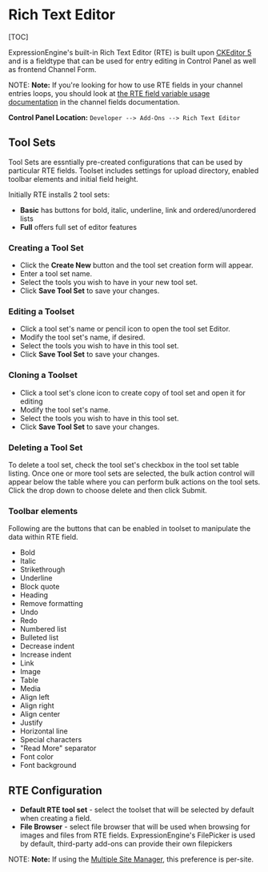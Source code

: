 <!--
    This source file is part of the open source project
    ExpressionEngine User Guide (https://github.com/ExpressionEngine/ExpressionEngine-User-Guide)

    @link      https://expressionengine.com/
    @copyright Copyright (c) 2003-2020, Packet Tide, LLC (https://packettide.com)
    @license   https://expressionengine.com/license Licensed under Apache License, Version 2.0
-->

# Rich Text Editor

[TOC]

ExpressionEngine's built-in Rich Text Editor (RTE) is built upon [CKEditor 5](https://ckeditor.com/ckeditor-5/) and is a fieldtype that can be used for entry editing in Control Panel as well as frontend Channel Form.

NOTE: **Note:** If you're looking for how to use RTE fields in your channel entries loops, you should look at [the RTE field variable usage documentation](fieldtypes/rte.md) in the channel fields documentation.

**Control Panel Location:** `Developer --> Add-Ons --> Rich Text Editor`

## Tool Sets

Tool Sets are essntially pre-created configurations that can be used by particular RTE fields. Toolset includes settings for upload directory, enabled toolbar elements and initial field height.

Initially RTE installs 2 tool sets:
- **Basic** has buttons for bold, italic, underline, link and ordered/unordered lists
- **Full** offers full set of editor features

### Creating a Tool Set

- Click the **Create New** button and the tool set creation form will appear.
- Enter a tool set name.
- Select the tools you wish to have in your new tool set.
- Click **Save Tool Set** to save your changes.

### Editing a Toolset

- Click a tool set's name or pencil icon to open the tool set Editor.
- Modify the tool set's name, if desired.
- Select the tools you wish to have in this tool set.
- Click **Save Tool Set** to save your changes.

### Cloning a Toolset

- Click a tool set's clone icon to create copy of tool set and open it for editing
- Modify the tool set's name.
- Select the tools you wish to have in this tool set.
- Click **Save Tool Set** to save your changes.


### Deleting a Tool Set

To delete a tool set, check the tool set's checkbox in the tool set table listing. Once one or more tool sets are selected, the bulk action control will appear below the table where you can perform bulk actions on the tool sets. Click the drop down to choose delete and then click Submit.

### Toolbar elements

Following are the buttons that can be enabled in toolset to manipulate the data within RTE field.

- Bold
- Italic
- Strikethrough
- Underline
- Block quote
- Heading
- Remove formatting
- Undo
- Redo
- Numbered list
- Bulleted list
- Decrease indent
- Increase indent
- Link
- Image
- Table
- Media
- Align left
- Align right
- Align center
- Justify
- Horizontal line
- Special characters
- "Read More" separator
- Font color
- Font background

## RTE Configuration

- **Default RTE tool set** - select the toolset that will be selected by default when creating a field.
- **File Browser** - select file browser that will be used when browsing for images and files from RTE fields. ExpressionEngine's FilePicker is used by default, third-party add-ons can provide their own filepickers

NOTE: **Note:** If using the [Multiple Site Manager](msm/overview.md), this preference is per-site.

